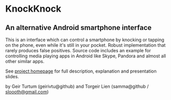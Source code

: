 KnockKnock
==============


An alternative Android smartphone interface
--------------

This is an interface which can control a smartphone by knocking or tapping on the phone, even while it's still in your pocket. Robust implementation that rarely produces false positives. Source code includes an example for controlling media playing apps in Android like Skype, Pandora and almost all other similar apps.

See [project homepage](http://kybdp.github.com/KnockKnock/) for full description, explanation and presentation slides.

by Geir Turtum (geirivtu@github) and Torgeir Lien (samma@github / sloooth@gmail.com) 
